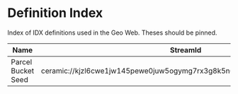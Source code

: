 # Definition Index

Index of IDX definitions used in the Geo Web. Theses should be pinned.

| Name               | StreamId                                                                  |
| ------------------ | ------------------------------------------------------------------------- |
| Parcel Bucket Seed | ceramic://kjzl6cwe1jw145pewe0juw5ogymg7rx3g8k5n68tekjp078gbjkay7y3japyszo |
